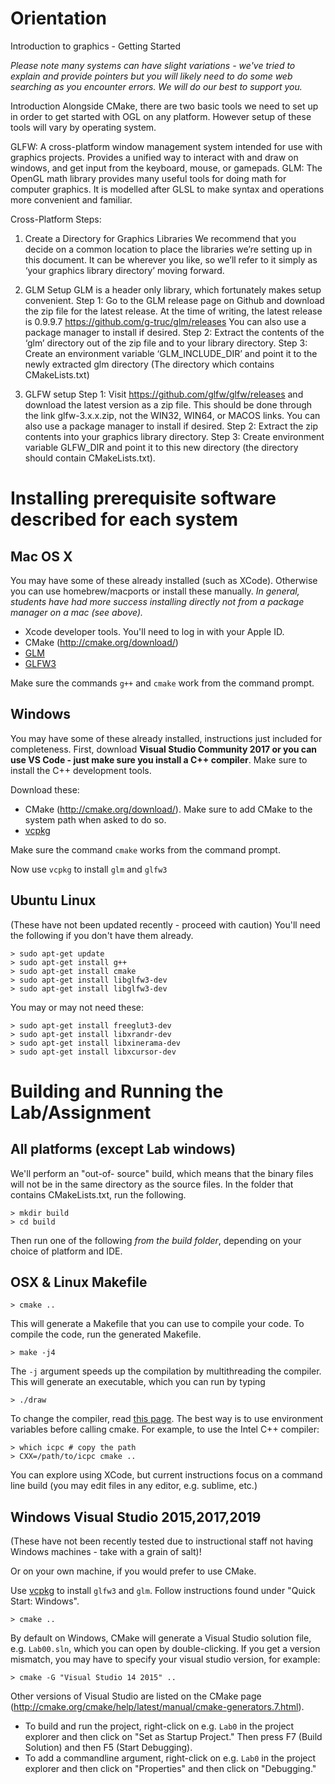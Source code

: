 

Orientation
===============
Introduction to graphics - Getting Started

*Please note many systems can have slight variations - we've tried to explain and provide pointers but you will likely need to do some web searching as you encounter errors.  We will do our best to support you.*

Introduction
Alongside CMake, there are two basic tools we need to set up in order to get started with OGL on any platform. However setup of these tools will vary by operating system. 

GLFW: A cross-platform window management system intended for use with graphics projects. Provides a unified way to interact with and draw on windows, and get input from the keyboard, mouse, or gamepads. 
GLM: The OpenGL math library provides many useful tools for doing math for computer graphics. It is modelled after GLSL to make syntax and operations more convenient and familiar. 

Cross-Platform Steps:

1. Create a Directory for Graphics Libraries
We recommend that you decide on a common location to place the libraries we’re setting up in this document. It can be wherever you like, so we’ll refer to it simply as ‘your graphics library directory’ moving forward. 

2. GLM Setup
GLM is a header only library, which fortunately makes setup convenient.
Step 1:
Go to the GLM release page on Github and download the zip file for the latest release. At the time of writing, the latest release is 0.9.9.7
https://github.com/g-truc/glm/releases  You can also use a package manager to install if desired.
Step 2: 
Extract the contents of the ‘glm’ directory out of the zip file and to your library directory. 
Step 3: 
Create an environment variable ‘GLM_INCLUDE_DIR’ and point it to the newly extracted glm directory (The directory which contains CMakeLists.txt) 


3. GLFW setup
Step 1: 
Visit https://github.com/glfw/glfw/releases and download the latest version as a zip file. This should be done through the link glfw-3.x.x.zip, not the WIN32, WIN64, or MACOS links. You can also use a package manager to install if desired.
Step 2: 
Extract the zip contents into your graphics library directory. 
Step 3: 
Create environment variable GLFW_DIR and point it to this new directory (the directory should contain CMakeLists.txt). 




Installing prerequisite software described for each system
=======================================================




Mac OS X
--------

You may have some of these already installed (such as XCode).   Otherwise you can use homebrew/macports or install these manually.  *In general, students have had more success installing directly not from a package manager on a mac (see above).*

- Xcode developer tools. You'll need to log in with your Apple ID.
- CMake (<http://cmake.org/download/>)
- [GLM](http://brewformulas.org/Glm)
- [GLFW3](http://brewformulas.org/glfw)

Make sure the commands `g++` and `cmake` work from the command prompt.


Windows
-------

You may have some of these already installed, instructions just included for completeness.  First, download **Visual Studio Community 2017 or you can use VS Code - just make sure you install a C++ compiler**.
Make sure to install the C++ development tools.

Download these:

- CMake (<http://cmake.org/download/>). Make sure to add CMake to the system
  path when asked to do so.
- [vcpkg](https://github.com/Microsoft/vcpkg)

Make sure the command `cmake` works from the command prompt.

Now use `vcpkg` to install `glm` and `glfw3`


Ubuntu Linux
------------
(These have not been updated recently - proceed with caution)
You'll need the following if you don't have them already.

	> sudo apt-get update
	> sudo apt-get install g++
	> sudo apt-get install cmake
	> sudo apt-get install libglfw3-dev
	> sudo apt-get install libglfw3-dev

You may or may not need these:

	> sudo apt-get install freeglut3-dev
	> sudo apt-get install libxrandr-dev
	> sudo apt-get install libxinerama-dev
	> sudo apt-get install libxcursor-dev

Building and Running the Lab/Assignment
=======================================

All platforms (except Lab windows)
----------------------------------

We'll perform an "out-of- source" build, which means that the binary files
will not be in the same directory as the source files. In the folder that
contains CMakeLists.txt, run the following.

	> mkdir build
	> cd build

Then run one of the following *from the build folder*, depending on your
choice of platform and IDE.


OSX & Linux Makefile
--------------------

	> cmake ..

This will generate a Makefile that you can use to compile your code. To
compile the code, run the generated Makefile.

	> make -j4

The `-j` argument speeds up the compilation by multithreading the compiler.
This will generate an executable, which you can run by typing

	> ./draw 

To change the compiler, read [this
page](http://cmake.org/Wiki/CMake_FAQ#How_do_I_use_a_different_compiler.3F).
The best way is to use environment variables before calling cmake. For
example, to use the Intel C++ compiler:

	> which icpc # copy the path
	> CXX=/path/to/icpc cmake ..


You can explore using XCode, but current instructions focus on a command line build (you may edit files in any editor, e.g. sublime, etc.)


Windows Visual Studio 2015,2017,2019
--------------------------

(These have not been recently tested due to instructional staff not having Windows machines - take with a grain of salt)!

Or on your own machine, if you would prefer to use CMake.

Use [vcpkg](https://github.com/Microsoft/vcpkg) to install `glfw3` and `glm`. Follow instructions found under "Quick Start: Windows".

	> cmake ..

By default on Windows, CMake will generate a Visual Studio solution file, e.g. `Lab00.sln`, which you can open by double-clicking.
If you get a version mismatch, you may have to specify your visual studio version, for example:

	> cmake -G "Visual Studio 14 2015" ..

Other versions of Visual Studio are listed on the CMake page
(<http://cmake.org/cmake/help/latest/manual/cmake-generators.7.html>).

- To build and run the project, right-click on e.g. `Lab0` in the project explorer
  and then click on "Set as Startup Project." Then press F7 (Build Solution)
  and then F5 (Start Debugging).
- To add a commandline argument, right-click on e.g. `Lab0` in
  the project explorer and then click on "Properties" and then click on
  "Debugging."

